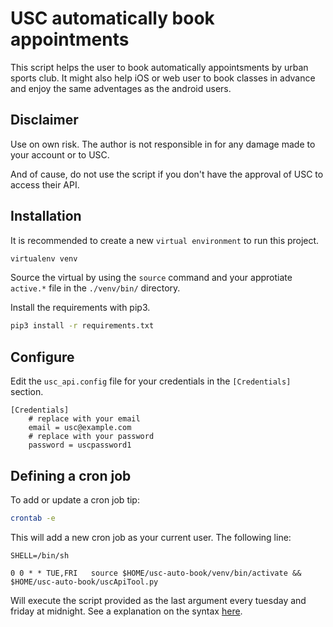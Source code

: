 # USC automatically book appointments

This script helps the user to book automatically appointsments by urban sports club. 
It might also help iOS or web user to book classes in advance and enjoy the same adventages as the android users.

## Disclaimer
Use on own risk. The author is not responsible in for any damage made to your account or to USC. 

And of cause, do not use the script if you don't have the approval of USC to access their API.

## Installation

It is recommended to create a new `virtual environment` to run this project. 

```bash
virtualenv venv
```

Source the virtual by using the `source` command and your approtiate `active.*` file in the `./venv/bin/` directory.

Install the requirements with pip3. 

```bash
pip3 install -r requirements.txt
``` 

## Configure

Edit the `usc_api.config` file for your credentials in the `[Credentials]` section. 

```
[Credentials]
	# replace with your email
	email = usc@example.com
	# replace with your password
	password = uscpassword1
```

## Defining a cron job

To add or update a cron job tip:
```bash
crontab -e
```

This will add a new cron job as your current user. 
The following line:

```
SHELL=/bin/sh

0 0 * * TUE,FRI   source $HOME/usc-auto-book/venv/bin/activate && $HOME/usc-auto-book/uscApiTool.py
```

Will execute the script provided as the last argument every tuesday and friday at midnight.
See a explanation on the syntax [here](https://crontab.guru/#0_0_*_*_TUE,FRI).